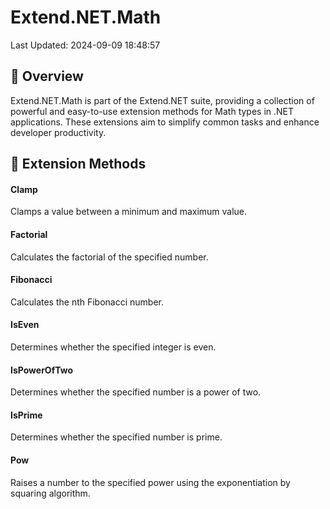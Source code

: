 # Extend.NET.Math

Last Updated: 2024-09-09 18:48:57

## 📖 Overview

Extend.NET.Math is part of the Extend.NET suite, providing a collection of powerful and easy-to-use extension methods for Math types in .NET applications. These extensions aim to simplify common tasks and enhance developer productivity.



## 🧰 Extension Methods
#### Clamp

Clamps a value between a minimum and maximum value.
    

#### Factorial

Calculates the factorial of the specified number.
    

#### Fibonacci

Calculates the nth Fibonacci number.
    

#### IsEven

Determines whether the specified integer is even.
    

#### IsPowerOfTwo

Determines whether the specified number is a power of two.
    

#### IsPrime

Determines whether the specified number is prime.
    

#### Pow

Raises a number to the specified power using the exponentiation by squaring algorithm.
    


